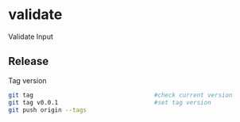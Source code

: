 # validate
Validate Input

## Release

Tag version

```sh
git tag                                  #check current version
git tag v0.0.1                           #set tag version
git push origin --tags  
```